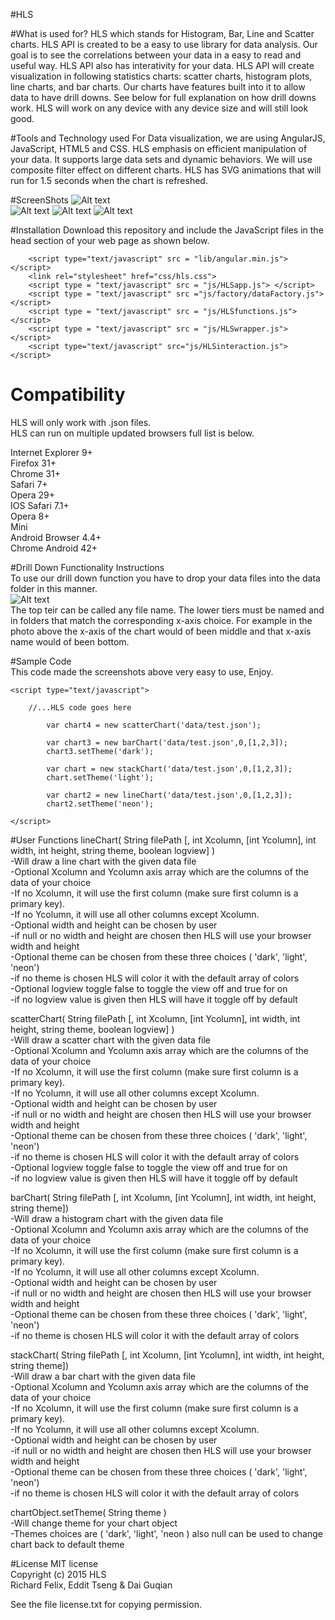 #HLS 

#What is used for?
HLS which stands for Histogram, Bar, Line and Scatter charts. HLS API is created to be a easy to use library for data analysis. Our goal is to see the correlations between your data in a easy to read and useful way.  HLS API also has interativity for your data. HLS API will create visualization in following statistics charts: scatter charts, histogram plots, line charts, and bar charts. Our charts have features built into it to allow data to have drill downs.  See below for full explanation on how drill downs work.  HLS will work on any device with any device size and will still look good.


#Tools and Technology used
For Data visualization, we are using AngularJS, JavaScript, HTML5 and CSS. HLS emphasis on efficient manipulation of your data. It supports large data sets and dynamic behaviors. We will use composite filter effect on different charts. HLS has SVG animations that will run for 1.5 seconds when the chart is refreshed.

#ScreenShots
![Alt text](https://github.com/RichardFelix/HLSv2/raw/master/Pics/barchartv2.PNG "Bar Chart")   		
![Alt text](https://github.com/RichardFelix/HLSv2/raw/master/Pics/linechartV2.PNG "Line Chart")
![Alt text](https://github.com/RichardFelix/HLSv2/raw/master/Pics/scatterV2.PNG "Scatter Chart")
![Alt text](https://github.com/RichardFelix/HLSv2/raw/master/Pics/stackChart.PNG "Stack Chart A.K.A. Histogram")
		
#Installation
Download this repository and include the JavaScript files in the head section of your web page as shown below.

		<script type="text/javascript" src = "lib/angular.min.js"></script>
		<link rel="stylesheet" href="css/hls.css">
        <script type = "text/javascript" src = "js/HLSapp.js"> </script>
        <script type = "text/javascript" src ="js/factory/dataFactory.js"></script>
        <script type = "text/javascript" src = "js/HLSfunctions.js"></script>
        <script type = "text/javascript" src = "js/HLSwrapper.js"> </script>
        <script type="text/javascript" src="js/HLSinteraction.js"></script>
        

# Compatibility 
HLS will only work with .json files.	
HLS can run on multiple updated browsers full list is below. 

Internet    Explorer  9+    
Firefox   31+   
Chrome    31+   
Safari     7+   
Opera     29+   
IOS Safari    7.1+  
Opera      8+   
 Mini     
Android Browser     4.4+    
Chrome  Android    42+      

#Drill Down Functionality Instructions	
To use our drill down function you have to drop your data files into the data folder in this manner.  	
![Alt text](https://github.com/RichardFelix/HLSv2/raw/master/Pics/teirs.PNG "Drill Down")		
The top teir can be called any file name.  The lower tiers must be named and in folders that match the corresponding x-axis choice.  For example in the photo above the x-axis of the chart would of been middle and that x-axis name would of been bottom. 

#Sample Code	
This code made the screenshots above very easy to use, Enjoy.	

	<script type="text/javascript">

	    //...HLS code goes here

            var chart4 = new scatterChart('data/test.json');
            
            var chart3 = new barChart('data/test.json',0,[1,2,3]);
            chart3.setTheme('dark');
            
            var chart = new stackChart('data/test.json',0,[1,2,3]);
            chart.setTheme('light');
            
            var chart2 = new lineChart('data/test.json',0,[1,2,3]);
            chart2.setTheme('neon');

	</script>



#User Functions
lineChart( String filePath [, int Xcolumn, [int Ycolumn], int width, int height, string theme, boolean logview] )	
	-Will draw a line chart with the given data file		
	-Optional Xcolumn and Ycolumn axis array which are the columns of the data of your choice		
   	    -If no Xcolumn, it will use the first column (make sure first column is a primary key).		
   	    -If no Ycolumn, it will use all other columns except Xcolumn.	
	-Optional width and height can be chosen by user	
            -if null or no width and height are chosen then HLS will use your browser width and height	
        -Optional theme can be chosen from these three choices ( 'dark', 'light', 'neon')	
            -if no theme is chosen HLS will color it with the default array of colors	
        -Optional logview toggle false to toggle the view off and true for on	
            -if no logview value is given then HLS will have it toggle off by default

scatterChart( String filePath [, int Xcolumn, [int Ycolumn], int width, int height, string theme, boolean logview] )	
	-Will draw a scatter chart with the given data file		
	-Optional Xcolumn and Ycolumn axis array which are the columns of the data of your choice			
   	    -If no Xcolumn, it will use the first column (make sure first column is a primary key).		
   	    -If no Ycolumn, it will use all other columns except Xcolumn.	
	-Optional width and height can be chosen by user	
            -if null or no width and height are chosen then HLS will use your browser width and height	
        -Optional theme can be chosen from these three choices ( 'dark', 'light', 'neon')	
            -if no theme is chosen HLS will color it with the default array of colors		                
        -Optional logview toggle false to toggle the view off and true for on	
            -if no logview value is given then HLS will have it toggle off by default                

barChart( String filePath [, int Xcolumn, [int Ycolumn], int width, int height, string theme])	
	-Will draw a histogram chart with the given data file		
	-Optional Xcolumn and Ycolumn axis array which are the columns of the data of your choice		
            -If no Xcolumn, it will use the first column (make sure first column is a primary key).		
   	    -If no Ycolumn, it will use all other columns except Xcolumn.	
	-Optional width and height can be chosen by user	
                -if null or no width and height are chosen then HLS will use your browser width and height	
        -Optional theme can be chosen from these three choices ( 'dark', 'light', 'neon')	
            -if no theme is chosen HLS will color it with the default array of colors	       		
               
stackChart( String filePath [, int Xcolumn, [int Ycolumn], int width, int height, string theme])	
	-Will draw a bar chart with the given data file		
	-Optional Xcolumn and Ycolumn axis array which are the columns of the data of your choice		
            -If no Xcolumn, it will use the first column (make sure first column is a primary key).		
   	    -If no Ycolumn, it will use all other columns except Xcolumn.	
	-Optional width and height can be chosen by user	
                -if null or no width and height are chosen then HLS will use your browser width and height		
        -Optional theme can be chosen from these three choices ( 'dark', 'light', 'neon')	
            -if no theme is chosen HLS will color it with the default array of colors		

chartObject.setTheme( String theme )	
        -Will change theme for your chart object		
        -Themes choices are ( 'dark', 'light', 'neon ) also null can be used to change chart back to default theme


#License
MIT license			
Copyright (c) 2015 HLS	
Richard Felix, Eddit Tseng & Dai Guqian

See the file license.txt for copying permission.




